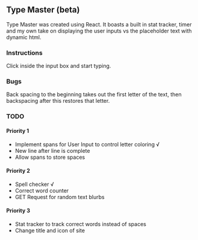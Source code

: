 ## Type Master (beta)
Type Master was created using React. It boasts a built in stat tracker, timer and my own take on displaying the user inputs vs the placeholder text with dynamic html. 

### Instructions
Click inside the input box and start typing.

### Bugs
Back spacing to the beginning takes out the first letter of the text, then backspacing after this restores that letter.

### TODO
#### Priority 1
- Implement spans for User Input to control letter coloring √
- New line after line is complete 
- Allow spans to store spaces

#### Priority 2
- Spell checker √
- Correct word counter
- GET Request for random text blurbs

#### Priority 3
- Stat tracker to track correct words instead of spaces
- Change title and icon of site
